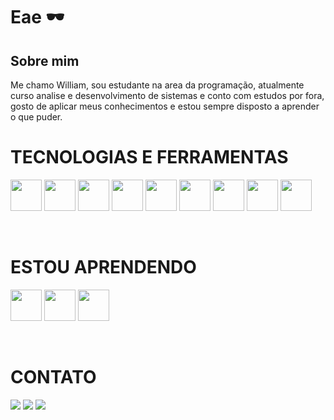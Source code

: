 # Eae 🕶️
## Sobre mim

Me chamo William, sou estudante na area da programação, atualmente curso analise e desenvolvimento de sistemas e conto com estudos por fora, gosto de aplicar meus conhecimentos e estou sempre disposto a aprender o que puder.

# TECNOLOGIAS E FERRAMENTAS

<img src="https://cdn.jsdelivr.net/gh/devicons/devicon@latest/icons/java/java-original-wordmark.svg" width="50" height="50" /> <img src="https://cdn.jsdelivr.net/gh/devicons/devicon@latest/icons/spring/spring-original-wordmark.svg" width="50" height="50" /> <img src="https://cdn.jsdelivr.net/gh/devicons/devicon@latest/icons/postgresql/postgresql-plain-wordmark.svg" width="50" height="50" /> <img src="https://cdn.jsdelivr.net/gh/devicons/devicon@latest/icons/react/react-original-wordmark.svg" width="50" height="50" /> <img src="https://cdn.jsdelivr.net/gh/devicons/devicon@latest/icons/javascript/javascript-original.svg" width="50" height="50" /> <img src="https://cdn.jsdelivr.net/gh/devicons/devicon@latest/icons/typescript/typescript-original.svg" width="50" height="50" /> <img src="https://cdn.jsdelivr.net/gh/devicons/devicon@latest/icons/git/git-plain-wordmark.svg" width="50" height="50" /> <img src="https://cdn.jsdelivr.net/gh/devicons/devicon@latest/icons/docker/docker-plain-wordmark.svg" width="50" height="50" /> <img src="https://cdn.jsdelivr.net/gh/devicons/devicon@latest/icons/npm/npm-original-wordmark.svg" width="50" height="50" />

</br>

# ESTOU APRENDENDO
<img src="https://cdn.jsdelivr.net/gh/devicons/devicon@latest/icons/mongodb/mongodb-plain-wordmark.svg" width="50" height="50" /> <img src="https://cdn.jsdelivr.net/gh/devicons/devicon@latest/icons/mysql/mysql-plain-wordmark.svg" width="50" height="50" /> <img src="https://cdn.jsdelivr.net/gh/devicons/devicon@latest/icons/amazonwebservices/amazonwebservices-plain-wordmark.svg" width="50" height="50" />

</br>

# CONTATO
<div>
<a href="https://www.instagram.com/wlllm.soares/" target="_blank"><img loading="lazy" src="https://img.shields.io/badge/-Instagram-%23E4405F?style=for-the-badge&logo=instagram&logoColor=white" target="_blank"></a>
<a href = "mailto:williamsoaresoutlook@gmail.com"><img loading="lazy" src="https://img.shields.io/badge/Gmail-D14836?style=for-the-badge&logo=gmail&logoColor=white" target="_blank"></a>
<a href="www.linkedin.com/in/william-soares-a006bb272" target="_blank"><img loading="lazy" src="https://img.shields.io/badge/-LinkedIn-%230077B5?style=for-the-badge&logo=linkedin&logoColor=white" target="_blank"></a>   
</div>

</br>
